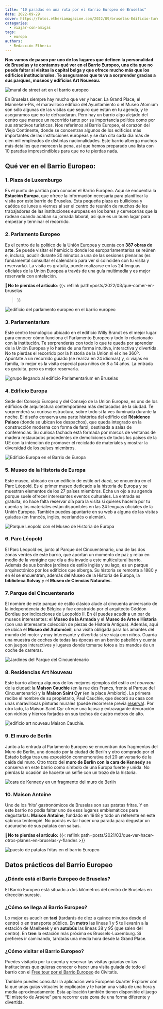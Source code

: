 ```yaml
---
title: "10 paradas en una ruta por el Barrio Europeo de Bruselas"
date: 2022-09-29
cover: https://fotos.etheriamagazine.com/2022/09/bruselas-Edificio-Europa.jpg
categories: 
  - viajar-con-amigas
tags: 
  - europa
authors: 
  - Redacción Etheria
---
```


**Nos vamos de paseo por uno de los lugares que definen la personalidad de Bruselas y te 
contamos qué ver en el Barrio Europeo, una cita que no puede faltar si visitas la 
capital belga y que ofrece mucho más que los edificios institucionales. Te aseguramos 
que te va a sorprender gracias a sus parques, museos y edificios Art Nouveau.** 

![mural de street art en el barrio europeo](https://fotos.etheriamagazine.com/2022/09/bruselas-The-future-is-Europe.jpg "Barrio Europeo de Bruselas. © Visit Brussels.")

En Bruselas siempre hay mucho que ver y hacer. La Grand Place, el Manneken-Pis, el 
maravilloso edificio del Ayuntamiento o el Museo Atomium son sólo algunas de las visitas 
que seguro que están en tu agenda, y te aseguramos que no te defraudarán. Pero hay un 
barrio algo alejado del centro que merece un recorrido tanto por su importancia política 
como por sus atractivos turísticos. Nos referimos al Barrio Europeo, el corazón del 
Viejo Continente, donde se concentran algunos de los edificios más importantes de las 
instituciones europeas y se dan cita cada día más de cien mil empleados de distintas 
nacionalidades. Este barrio alberga muchos más detalles que merecen la pena, así que 
hemos preparado una lista con 10 paradas imprescindibles para que no te pierdas nada. 

## Qué ver en el Barrio Europeo:

### 1\. Plaza de Luxemburgo

Es el punto de partida para conocer el Barrio Europeo. Aquí se encuentra la **Estación 
Europa**, que ofrece la información necesaria para planificar la visita por este barrio 
de Bruselas. Esta pequeña plaza es bulliciosa y caótica de lunes a viernes al ser el 
centro de reunión de muchos de los trabajadores de las instituciones europeas en los 
bares y cervecerías que la rodean cuando acaban su jornada laboral, así que es un buen 
lugar para empezar y terminar el recorrido. 

### 2\. Parlamento Europeo

Es el centro de la político de la Unión Europea y cuenta con **387 obras de arte**. Se 
puede visitar el hemiciclo donde los europarlamentarios se reúnen e, incluso, acudir 
durante 30 minutos a una de las sesiones plenarias (es fundamental consultar el 
calendario para ver si coinciden con tu visita y reservarla). La visita es gratuita, 
puede realizarse en las 24 lenguas oficiales de la Unión Europea a través de una guía 
multimedia y es mejor reservarla con antelación. 

📌**No te pierdas el artículo**: {{< reflink path=posts/2022/03/que-comer-en-bruselas 
>}} 

![edificio del parlamento europeo en el barrio europeo](https://fotos.etheriamagazine.com/2022/09/bruselas-parlamento-europeo.jpg "Parlamento Europeo. © Visit Brussels/Sophie Voituron")

### 3\. Parlamentarium

Este centro tecnológico ubicado en el edificio Willy Brandt es el mejor lugar para 
conocer cómo funciona el Parlamento Europeo y todo lo relacionado con la institución. Te 
sorprenderás con todo lo que te queda por aprender de la Unión Europea y lo harás de una 
forma intuitiva, interactiva y divertida. No te pierdas el recorrido por la historia de 
la Unión ni el cine 360º. Apúntate a un recorrido guiado (se realiza en 24 idiomas) y, 
si viajas en familia, lo mejor es la visita especial para niños de 8 a 14 años. La 
entrada es gratuita, pero es mejor reservarla. 

![grupo llegando al edificio Parlamentarium en Bruselas](https://fotos.etheriamagazine.com/2022/09/bruselas-Parlamentarium.jpg "Parlamentarium. © Visit Brussels.")

### 4\. Edificio Europa

Sede del Consejo Europeo y del Consejo de la Unión Europea, es uno de los edificios de 
arquitectura contemporánea más destacados de la ciudad. Te sorprenderá su curiosa 
estructura, sobre todo si la ves iluminada durante la noche. El diseño conserva una 
parte histórica del edificio del **Résidence Palace** (donde se ubican los despachos), 
que queda integrado en la construcción moderna con forma de farol, destinada a salas de 
conferencias. Su curiosa fachada está formada por marcos de ventanas de madera 
restaurados procedentes de demoliciones de todos los países de la UE con la intención de 
promover el reciclado de materiales y mostrar la diversidad de los países miembros. 

![Edificio Europa en el Barrio de Europa](https://fotos.etheriamagazine.com/2022/09/bruselas-Edificio-Europa.jpg "Edificio Europa. © Visit Brussels.")

### 5\. Museo de la Historia de Europa

Este museo, ubicado en un edificio de estilo _art decó_, se encuentra en el Parc 
Léopold. Es el primer museo dedicado a la historia de Europa y se muestran elementos de 
los 27 países miembros. Echa un ojo a su agenda porque suele ofrecer interesantes 
eventos culturales. La entrada es gratuita, no hace falta reservar día para la visita si 
quieres hacerla por tu cuenta y los materiales están disponibles en las 24 lenguas 
oficiales de la Unión Europea. También puedes apuntarte en su web a alguna de las 
visitas guiadas (en francés, inglés, neerlandés o alemán). 

![Parque Leopold con el Museo de Historia de Europa](https://fotos.etheriamagazine.com/2022/09/bruselas-museo-historia-europea.jpg "Museo de Historia de Europa. © Visit Brussels/Jean-Paul Remy")

### 6\. Parc Léopold

El Parc Léopold es, junto al Parque del Cincuentenario, una de las dos zonas verdes de 
este barrio, que aportan un momento de paz y relax en medio de la vorágine que día a día 
invade a este multicultural barrio. Además de sus bonitos jardines de estilo inglés y su 
lago, es un parque arquitectónico por los edificios que alberga. Su historia se remonta 
a 1880 y en él se encuentran, además del Museo de la Historia de Europa, la **biblioteca 
Solvay** y el **Museo de Ciencias Naturales**. 

### 7\. Parque del Cincuentenario

El nombre de este parque de estilo clásico alude al cincuenta aniversario de la 
independencia de Bélgica y fue construido por el arquitecto Gédéon Bordiau por 
indicaciones de Leopoldo II. En él puedes acudir a un par de museos interesantes: el 
**Museo de la Armada** y el **Museo de Arte e Historia** (con una interesante colección 
de piezas de Historia Antigua). Además, aquí se ubica el **Museo del Automóvil**, una 
visita obligada para los amantes del mundo del motor y muy interesante y divertida si se 
viaja con niños. Guarda una muestra de coches de todas las épocas en un bonito pabellón 
y cuenta con juegos interactivos y lugares donde tomarse fotos a los mandos de un coche 
de carreras. 

![Jardines del Parque del Cincuentenario](https://fotos.etheriamagazine.com/2022/09/bruselas-Parc-du-Cinquantenaire.jpg "Parque del Cincuentenario. © Visit Brussels/Jean-Paul Remy")

### 8\. Residencias Art Nouveau

Este barrio alberga algunos de los mejores ejemplos del estilo _art nouveau_ de la 
ciudad: la **Maison Cauchie** (en la rue des Francs, frente al Parque del 
Cincuentenario) y la **Maison Saint Cyr** (en la place Ambiorix). La primera recibe el 
nombre de su propietario, Paul Cauchie, que decoró su casa con unas maravillosas 
pinturas murales (puede recorrerse previa 
[reserva](https://cauchie.be/fr/la-maison-cauchie)). Por otro lado, la Maison Saint Cyr 
ofrece una lujosa y extravagante decoración con vidrios y hierros forjados en sus techos 
de cuatro metros de alto. 

![edificio art nouveau Maison Cauchie.](https://fotos.etheriamagazine.com/2022/09/bruselas-Maison-Cauchie.jpg "Maison Cauchie. © Visit Brussels/Jean-Paul Remy")

### 9\. El muro de Berlín

Junto a la entrada al Parlamento Europeo se encuentran dos fragmentos del Muro de 
Berlín, uno donado por la ciudad de Berlín y otro comprado por el Estado belga tras una 
exposición conmemorativa del 20 aniversario de la caída del muro. Otro trozo del **muro 
de Berlín con la cara de Kennedy** se conserva en este barrio como símbolo de una Europa 
fuerte y unida. No pierdas la ocasión de hacerte un selfie con un trozo de la historia. 

![cara de Kennedy en un fragmento del muro de Berlín](https://fotos.etheriamagazine.com/2022/09/bruselas-muro-berlin.jpg "Fragmento del Muro de Berlín en el Barrio Europeo. © Visit Brussels/Jean-Paul Remy")

### 10\. Maison Antoine

Uno de los ‘hits’ gastronómicos de Bruselas son sus patatas fritas. Y en este barrio no 
podía faltar uno de esos lugares emblemáticos para degustarlas: **Maison Antoine**, 
fundado en 1948 y todo un referente en este sabroso tentempié. No podrás evitar hacer 
una parada para degustar un cucurucho de sus patatas con salsas. 

📌**No te pierdas el artículo:** {{< reflink 
path=posts/2021/03/que-ver-hacer-otros-planes-en-bruselas-y-flandes >}} 

![puesto de patatas fritas en el barrio Europeo](https://fotos.etheriamagazine.com/2022/09/bruselas-Maison-Antoine.jpg "Maison Antoine. © Visit Brussels/Jean-Paul Remy")

## Datos prácticos del Barrio Europeo

### ¿Dónde está el Barrio Europeo de Bruselas?

El Barrio Europeo está situado a dos kilómetros del centro de Bruselas en dirección 
sureste. 

### ¿Cómo se llega al Barrio Europeo?

Lo mejor es acudir en **taxi** (tardarás de diez a quince minutos desde el centro) o en 
transporte público. En **metro** las líneas 1 y 5 te llevarán a la estación de Maelbeek 
y en **autobús** las líneas 38 y 95 (que salen del centro). En **tren** la estación más 
próxima es Brussels-Luxemburg. Si prefieres ir caminando, tardarás una media hora desde 
la Grand Place. 

### ¿Cómo visitar el Barrio Europeo?

Puedes visitarlo por tu cuenta y reservar las visitas guiadas en las instituciones que 
quieras conocer o hacer una visita guiada de todo el barrio con el [Free tour por el 
Barrio 
Europeo](https://www.civitatis.com/es/bruselas/tour-atomium-barrio-europeo/?aid=10211) 
de Civitatis. 

También puedes consultar la aplicación web European Quarter Explorer con la que unas 
guías virtuales te explicarán y te harán una visita de una hora y media aproximadamente. 
Esta aplicación también tienen disponible el juego “El misterio de Arsène” para recorrer 
esta zona de una forma diferente y divertida.
